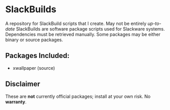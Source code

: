 # SlackBuilds
A repository for SlackBuild scripts that I create. May not be entirely *up-to-date*
SlackBuilds are software package scripts used for Slackware systems.
Dependencies must be retrieved manually.
Some packages may be either binary or source packages.
## Packages Included:
- xwallpaper (source)
## Disclaimer
These are <span color="red"><b>not</b></span> currently official packages; install at your own risk. No <span color="red"><b>warranty</b></span>.